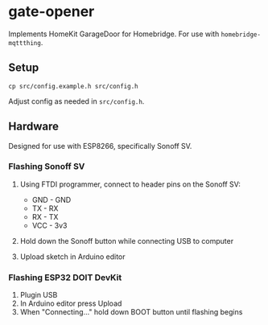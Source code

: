 # gate-opener

Implements HomeKit GarageDoor for Homebridge. For use with `homebridge-mqttthing`.

## Setup

```
cp src/config.example.h src/config.h
```

Adjust config as needed in `src/config.h`.

## Hardware

Designed for use with ESP8266, specifically Sonoff SV.

### Flashing Sonoff SV

1. Using FTDI programmer, connect to header pins on the Sonoff SV:

    - GND - GND
    - TX  - RX
    - RX  - TX
    - VCC - 3v3

2. Hold down the Sonoff button while connecting USB to computer
3. Upload sketch in Arduino editor

### Flashing ESP32 DOIT DevKit

1. Plugin USB
2. In Arduino editor press Upload
3. When "Connecting..." hold down BOOT button until flashing begins
